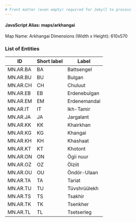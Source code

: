 ```yaml
---
# Front matter (even empty) required for Jekyll to process
---
```


#### JavaScript Alias: maps/arkhangai

Map Name: Arkhangai
Dimensions (Width x Height): 610x570

### List of Entities

| ID       | Short label | Label        |
| -------- | ----------- | ------------ |
| MN.AR.BA | BA          | Battsengel   |
| MN.AR.BU | BU          | Bulgan       |
| MN.AR.CH | CH          | Chuluut      |
| MN.AR.EB | EB          | Erdenebulgan |
| MN.AR.EM | EM          | Erdenemandal |
| MN.AR.IT | IT          | Ikh-Tamir    |
| MN.AR.JA | JA          | Jargalant    |
| MN.AR.KK | KK          | Khairkhan    |
| MN.AR.KG | KG          | Khangai      |
| MN.AR.KH | KH          | Khashaat     |
| MN.AR.KT | KT          | Khotont      |
| MN.AR.ON | ON          | Ögii nuur    |
| MN.AR.OZ | OZ          | Ölziit       |
| MN.AR.OU | OU          | Öndör-Ulaan  |
| MN.AR.TA | TA          | Tariat       |
| MN.AR.TU | TU          | Tüvshrüülekh |
| MN.AR.TS | TS          | Tsakhir      |
| MN.AR.TK | TK          | Tsenkher     |
| MN.AR.TL | TL          | Tsetserleg   |
